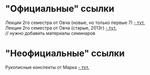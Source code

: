 # "Официальные" ссылки
Лекции 2го семестра от Овча (новые, но только первые 7) [ - тут.](https://lms.mipt.ru/course/view.php?id=12&type=lecture#section-2)  
Лекции 2го семестра от Овча (старые, 2013г) [- тут.](https://lectoriy.mipt.ru/course/Physics-Thermodynamics-09L/lectures)  
// нужно добавить материалы семинаров

# "Неофициальные" ссылки
Рукописные конспекты от Марка [- тут.](https://bit.ly/physicssem2)
